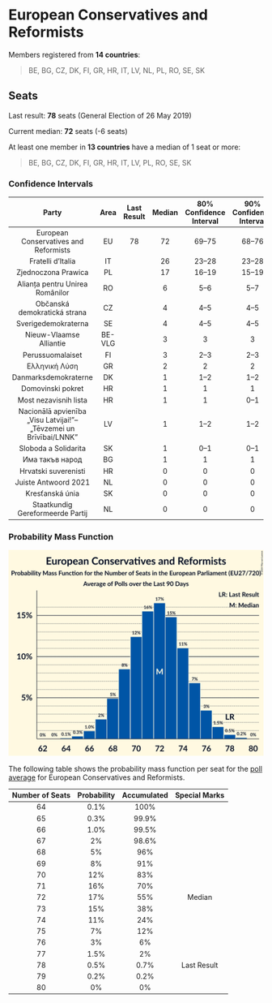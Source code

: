 # European Conservatives and Reformists

Members registered from **14 countries**:

> BE, BG, CZ, DK, FI, GR, HR, IT, LV, NL, PL, RO, SE, SK

## Seats

Last result: **78** seats (General Election of 26 May 2019)

Current median: **72** seats (-6 seats)

At least one member in **13 countries** have a median of 1 seat or more:

> BE, BG, CZ, DK, FI, GR, HR, IT, LV, PL, RO, SE, SK

### Confidence Intervals

| Party | Area | Last Result | Median | 80% Confidence Interval | 90% Confidence Interval | 95% Confidence Interval | 99% Confidence Interval |
|:-----:|:----:|:-----------:|:------:|:-----------------------:|:-----------------------:|:-----------------------:|:-----------------------:|
| European Conservatives and Reformists | EU | 78 | 72 | 69–75 | 68–76 | 67–76 | 66–78 |
| Fratelli d’Italia | IT | | 26 | 23–28 | 23–28 | 23–29 | 22–30 |
| Zjednoczona Prawica | PL | | 17 | 16–19 | 15–19 | 15–19 | 14–19 |
| Alianța pentru Unirea Românilor | RO | | 6 | 5–6 | 5–7 | 5–7 | 4–7 |
| Občanská demokratická strana | CZ | | 4 | 4–5 | 4–5 | 4–5 | 4–6 |
| Sverigedemokraterna | SE | | 4 | 4–5 | 4–5 | 4–5 | 4–6 |
| Nieuw-Vlaamse Alliantie | BE-VLG | | 3 | 3 | 3 | 3 | 3 |
| Perussuomalaiset | FI | | 3 | 2–3 | 2–3 | 2–3 | 2–3 |
| Ελληνική Λύση | GR | | 2 | 2 | 2 | 1–3 | 1–3 |
| Danmarksdemokraterne | DK | | 1 | 1–2 | 1–2 | 1–2 | 1–2 |
| Domovinski pokret | HR | | 1 | 1 | 1 | 1 | 0–1 |
| Most nezavisnih lista | HR | | 1 | 1 | 0–1 | 0–1 | 0–1 |
| Nacionālā apvienība „Visu Latvijai!”–„Tēvzemei un Brīvībai/LNNK” | LV | | 1 | 1–2 | 1–2 | 1–2 | 1–2 |
| Sloboda a Solidarita | SK | | 1 | 0–1 | 0–1 | 0–1 | 0–1 |
| Има такъв народ | BG | | 1 | 1 | 1 | 1 | 1 |
| Hrvatski suverenisti | HR | | 0 | 0 | 0 | 0 | 0 |
| Juiste Antwoord 2021 | NL | | 0 | 0 | 0 | 0 | 0 |
| Kresťanská únia | SK | | 0 | 0 | 0 | 0 | 0 |
| Staatkundig Gereformeerde Partij | NL | | 0 | 0 | 0 | 0 | 0 |

### Probability Mass Function

![Graph with seats probability mass function not yet produced](average-2024-07-31-seats-pmf-europeanconservativesandreformists.png "Seats Probability Mass Function")

The following table shows the probability mass function per seat for the [poll average](average-2024-07-31.html) for European Conservatives and Reformists.

| Number of Seats | Probability | Accumulated | Special Marks |
|:---------------:|:-----------:|:-----------:|:-------------:|
| 64 | 0.1% | 100% |  |
| 65 | 0.3% | 99.9% |  |
| 66 | 1.0% | 99.5% |  |
| 67 | 2% | 98.6% |  |
| 68 | 5% | 96% |  |
| 69 | 8% | 91% |  |
| 70 | 12% | 83% |  |
| 71 | 16% | 70% |  |
| 72 | 17% | 55% | Median |
| 73 | 15% | 38% |  |
| 74 | 11% | 24% |  |
| 75 | 7% | 12% |  |
| 76 | 3% | 6% |  |
| 77 | 1.5% | 2% |  |
| 78 | 0.5% | 0.7% | Last Result |
| 79 | 0.2% | 0.2% |  |
| 80 | 0% | 0% |  |


